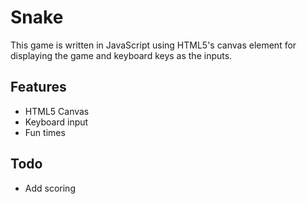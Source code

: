 # Snake

This game is written in JavaScript using HTML5's canvas element for displaying
the game and keyboard keys as the inputs.

## Features
* HTML5 Canvas
* Keyboard input
* Fun times

## Todo
* Add scoring

